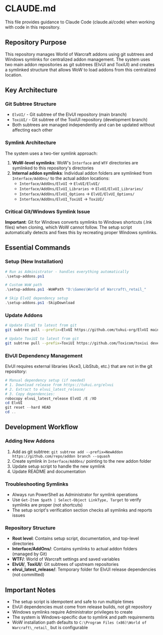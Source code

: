 # CLAUDE.md

This file provides guidance to Claude Code (claude.ai/code) when working with code in this repository.

## Repository Purpose

This repository manages World of Warcraft addons using git subtrees and Windows symlinks for centralized addon management. The system uses two main addon repositories as git subtrees (ElvUI and ToxiUI) and creates a symlinked structure that allows WoW to load addons from this centralized location.

## Key Architecture

### Git Subtree Structure
- `ElvUI/` - Git subtree of the ElvUI repository (main branch)
- `ToxiUI/` - Git subtree of the ToxiUI repository (development branch)
- Both subtrees are managed independently and can be updated without affecting each other

### Symlink Architecture
The system uses a two-tier symlink approach:

1. **WoW-level symlinks**: WoW's `Interface` and `WTF` directories are symlinked to this repository's directories
2. **Internal addon symlinks**: Individual addon folders are symlinked from `Interface/AddOns/` to the actual addon locations:
   - `Interface/AddOns/ElvUI` → `ElvUI/ElvUI/`
   - `Interface/AddOns/ElvUI_Libraries` → `ElvUI/ElvUI_Libraries/`
   - `Interface/AddOns/ElvUI_Options` → `ElvUI/ElvUI_Options/`
   - `Interface/AddOns/ElvUI_ToxiUI` → `ToxiUI/`

### Critical Git/Windows Symlink Issue
**Important**: Git for Windows converts symlinks to Windows shortcuts (.lnk files) when cloning, which WoW cannot follow. The setup script automatically detects and fixes this by recreating proper Windows symlinks.

## Essential Commands

### Setup (New Installation)
```powershell
# Run as Administrator - handles everything automatically
.\setup-addons.ps1

# Custom WoW path
.\setup-addons.ps1 -WoWPath "D:\Games\World of Warcraft\_retail_"

# Skip ElvUI dependency setup
.\setup-addons.ps1 -SkipDownload
```

### Update Addons
```bash
# Update ElvUI to latest from git
git subtree pull --prefix=ElvUI https://github.com/tukui-org/ElvUI main --squash

# Update ToxiUI to latest from git  
git subtree pull --prefix=ToxiUI https://github.com/Toxicom/toxiui development --squash
```

### ElvUI Dependency Management
ElvUI requires external libraries (Ace3, LibStub, etc.) that are not in the git repository:

```powershell
# Manual dependency setup (if needed)
# 1. Download release from https://tukui.org/elvui
# 2. Extract to elvui_latest_release/
# 3. Copy dependencies:
robocopy elvui_latest_release ElvUI /E /XO
cd ElvUI
git reset --hard HEAD
cd ..
```

## Development Workflow

### Adding New Addons
1. Add as git subtree: `git subtree add --prefix=NewAddon https://github.com/repo/addon branch --squash`
2. Create symlink in `Interface/AddOns/` pointing to the new addon folder
3. Update setup script to handle the new symlink
4. Update README and documentation

### Troubleshooting Symlinks
- Always run PowerShell as Administrator for symlink operations
- Use `Get-Item $path | Select-Object LinkType, Target` to verify symlinks are proper (not shortcuts)
- The setup script's verification section checks all symlinks and reports issues

### Repository Structure
- **Root level**: Contains setup script, documentation, and top-level directories
- **Interface/AddOns/**: Contains symlinks to actual addon folders (managed by Git)
- **WTF/**: World of Warcraft settings and saved variables
- **ElvUI/**, **ToxiUI/**: Git subtrees of upstream repositories
- **elvui_latest_release/**: Temporary folder for ElvUI release dependencies (not committed)

## Important Notes

- The setup script is idempotent and safe to run multiple times
- ElvUI dependencies must come from release builds, not git repository
- Windows symlinks require Administrator privileges to create
- The system is Windows-specific due to symlink and path requirements
- WoW installation path defaults to `C:\Program Files (x86)\World of Warcraft\_retail_` but is configurable